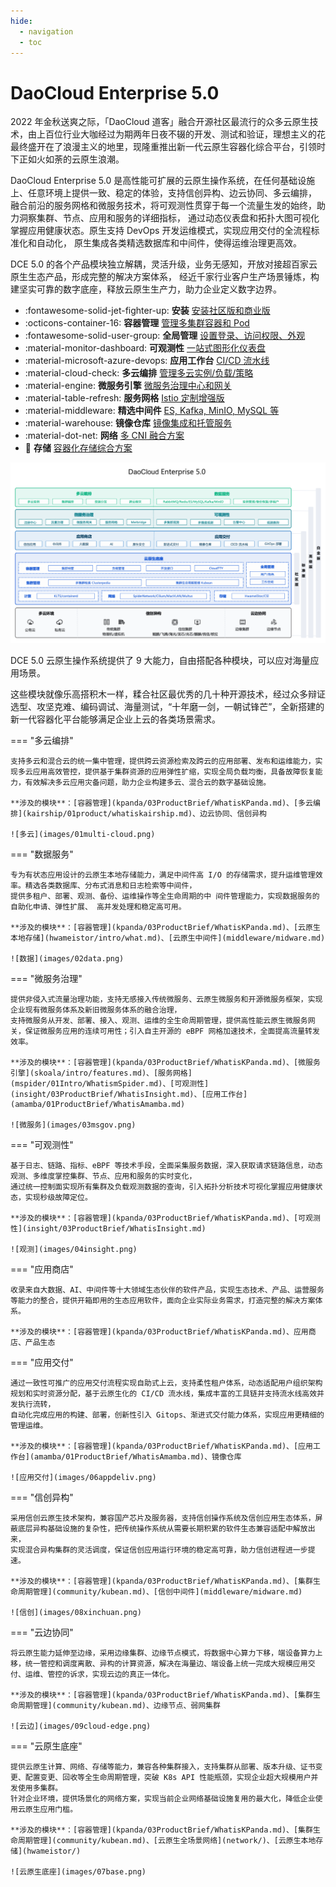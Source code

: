 ```yaml
---
hide:
  - navigation
  - toc
---
```


# DaoCloud Enterprise 5.0

2022 年金秋送爽之际，「DaoCloud 道客」融合开源社区最流行的众多云原生技术，由上百位行业大咖经过为期两年日夜不辍的开发、测试和验证，理想主义的花最终盛开在了浪漫主义的地里，现隆重推出新一代云原生容器化综合平台，引领时下正如火如荼的云原生浪潮。

DaoCloud Enterprise 5.0 是高性能可扩展的云原生操作系统，在任何基础设施上、任意环境上提供一致、稳定的体验，支持信创异构、边云协同、多云编排，
融合前沿的服务网格和微服务技术，将可观测性贯穿于每一个流量生发的始终，助力洞察集群、节点、应用和服务的详细指标，
通过动态仪表盘和拓扑大图可视化掌握应用健康状态。原生支持 DevOps 开发运维模式，实现应用交付的全流程标准化和自动化，
原生集成各类精选数据库和中间件，使得运维治理更高效。

DCE 5.0 的各个产品模块独立解耦，灵活升级，业务无感知，开放对接超百家云原生生态产品，形成完整的解决方案体系，
经近千家行业客户生产场景锤炼，构建坚实可靠的数字底座，释放云原生生产力，助力企业定义数字边界。

<div class="grid cards" markdown>

- :fontawesome-solid-jet-fighter-up: **安装** [安装社区版和商业版](install/intro.md)
- :octicons-container-16: **容器管理** [管理多集群容器和 Pod](kpanda/03ProductBrief/WhatisKPanda.md)
- :fontawesome-solid-user-group: **全局管理** [设置登录、访问权限、外观](ghippo/01ProductBrief/WhatisGhippo.md)
- :material-monitor-dashboard: **可观测性** [一站式图形化仪表盘](insight/03ProductBrief/WhatisInsight.md)
- :material-microsoft-azure-devops: **应用工作台** [CI/CD 流水线](amamba/01ProductBrief/WhatisAmamba.md)
- :material-cloud-check: **多云编排** [管理多云实例/负载/策略](kairship/01product/whatiskairship.md)
- :material-engine: **微服务引擎** [微服务治理中心和网关](skoala/select-workspace.md)
- :material-table-refresh: **服务网格** [Istio 定制增强版](mspider/01Intro/WhatismSpider.md)
- :material-middleware: **精选中间件** [ES, Kafka, MinIO, MySQL 等](middleware/midware.md)
- :material-warehouse: **镜像仓库** [镜像集成和托管服务](kangaroo/intro.md)
- :material-dot-net: **网络** [多 CNI 融合方案](network/intro/what-is-net.md)
- :floppy_disk: **存储** [容器化存储综合方案](hwameistor/intro/what.md)

</div>

![模块图](images/dce-modules03.png)

DCE 5.0 云原生操作系统提供了 9 大能力，自由搭配各种模块，可以应对海量应用场景。

这些模块就像乐高搭积木一样，糅合社区最优秀的几十种开源技术，经过众多辩证选型、攻坚克难、编码调试、海量测试，“十年磨一剑，一朝试锋芒”，全新搭建的新一代容器化平台能够满足企业上云的各类场景需求。

=== "多云编排"

    支持多云和混合云的统一集中管理，提供跨云资源检索及跨云的应用部署、发布和运维能力，实现多云应用高效管控，提供基于集群资源的应用弹性扩缩，实现全局负载均衡，具备故障恢复能力，有效解决多云应用灾备问题，助力企业构建多云、混合云的数字基础设施。

    **涉及的模块**：[容器管理](kpanda/03ProductBrief/WhatisKPanda.md)、[多云编排](kairship/01product/whatiskairship.md)、边云协同、信创异构

    ![多云](images/01multi-cloud.png)

=== "数据服务"

    专为有状态应用设计的云原生本地存储能力，满足中间件高 I/O 的存储需求，提升运维管理效率。精选各类数据库、分布式消息和日志检索等中间件，
    提供多租户、部署、观测、备份、运维操作等全生命周期的中 间件管理能力，实现数据服务的自助化申请、弹性扩展、 高并发处理和稳定高可用。

    **涉及的模块**：[容器管理](kpanda/03ProductBrief/WhatisKPanda.md)、[云原生本地存储](hwameistor/intro/what.md)、[云原生中间件](middleware/midware.md)

    ![数据](images/02data.png)

=== "微服务治理"

    提供非侵入式流量治理功能，支持无感接入传统微服务、云原生微服务和开源微服务框架，实现企业现有微服务体系及新旧微服务体系的融合治理，
    支持微服务从开发、部署、接入、观测、运维的全生命周期管理，提供高性能云原生微服务网关，保证微服务应用的连续可用性；引入自主开源的 eBPF 网格加速技术，全面提高流量转发效率。

    **涉及的模块**：[容器管理](kpanda/03ProductBrief/WhatisKPanda.md)、[微服务引擎](skoala/intro/features.md)、[服务网格](mspider/01Intro/WhatismSpider.md)、[可观测性](insight/03ProductBrief/WhatisInsight.md)、[应用工作台](amamba/01ProductBrief/WhatisAmamba.md)

    ![微服务](images/03msgov.png)

=== "可观测性"

    基于日志、链路、指标、eBPF 等技术手段，全面采集服务数据，深入获取请求链路信息，动态观测、多维度掌控集群、节点、应用和服务的实时变化，
    通过统一控制面实现所有集群及负载观测数据的查询，引入拓扑分析技术可视化掌握应用健康状态，实现秒级故障定位。

    **涉及的模块**：[容器管理](kpanda/03ProductBrief/WhatisKPanda.md)、[可观测性](insight/03ProductBrief/WhatisInsight.md)

    ![观测](images/04insight.png)

=== "应用商店"

    收录来自大数据、AI、中间件等十大领域生态伙伴的软件产品，实现生态技术、产品、运营服务等能力的整合，提供开箱即用的生态应用软件，面向企业实际业务需求，打造完整的解决方案体系。

    **涉及的模块**：[容器管理](kpanda/03ProductBrief/WhatisKPanda.md)、应用商店、产品生态

=== "应用交付"

    通过一致性可推广的应用交付流程实现自助式上云，支持柔性租户体系，动态适配用户组织架构规划和实时资源分配，基于云原生化的 CI/CD 流水线，集成丰富的工具链并支持流水线高效并发执行流转，
    自动化完成应用的构建、部署，创新性引入 Gitops、渐进式交付能力体系，实现应用更精细的管理运维。

    **涉及的模块**：[容器管理](kpanda/03ProductBrief/WhatisKPanda.md)、[应用工作台](amamba/01ProductBrief/WhatisAmamba.md)、镜像仓库

    ![应用交付](images/06appdeliv.png)

=== "信创异构"

    采用信创云原生技术架构，兼容国产芯片及服务器，支持信创操作系统及信创应用生态体系，屏蔽底层异构基础设施的复杂性，把传统操作系统从需要长期积累的软件生态兼容适配中解放出来，
    实现混合异构集群的灵活调度，保证信创应用运行环境的稳定高可靠，助力信创进程进一步提速。

    **涉及的模块**：[容器管理](kpanda/03ProductBrief/WhatisKPanda.md)、[集群生命周期管理](community/kubean.md)、[信创中间件](middleware/midware.md)

    ![信创](images/08xinchuan.png)

=== "云边协同"

    将云原生能力延伸至边缘，采用边缘集群、边缘节点模式，将数据中心算力下移，端设备算力上移，统一管控和调度离散、异构的计算资源，解决在海量边、端设备上统一完成大规模应用交付、运维、管控的诉求，实现云边的真正一体化。

    **涉及的模块**：[容器管理](kpanda/03ProductBrief/WhatisKPanda.md)、[集群生命周期管理](community/kubean.md)、边缘节点、弱网集群

    ![云边](images/09cloud-edge.png)

=== "云原生底座"

    提供云原生计算、网络、存储等能力，兼容各种集群接入，支持集群从部署、版本升级、证书变更、配置变更、回收等全生命周期管理，突破 K8s API 性能瓶颈，实现企业超大规模用户并发使用多集群。
    针对企业环境，提供场景化的网络方案，实现当前企业网络基础设施复用的最大化，降低企业使用云原生应用门槛。

    **涉及的模块**：[容器管理](kpanda/03ProductBrief/WhatisKPanda.md)、[集群生命周期管理](community/kubean.md)、[云原生全场景网络](network/)、[云原生本地存储](hwameistor/)

    ![云原生底座](images/07base.png)

